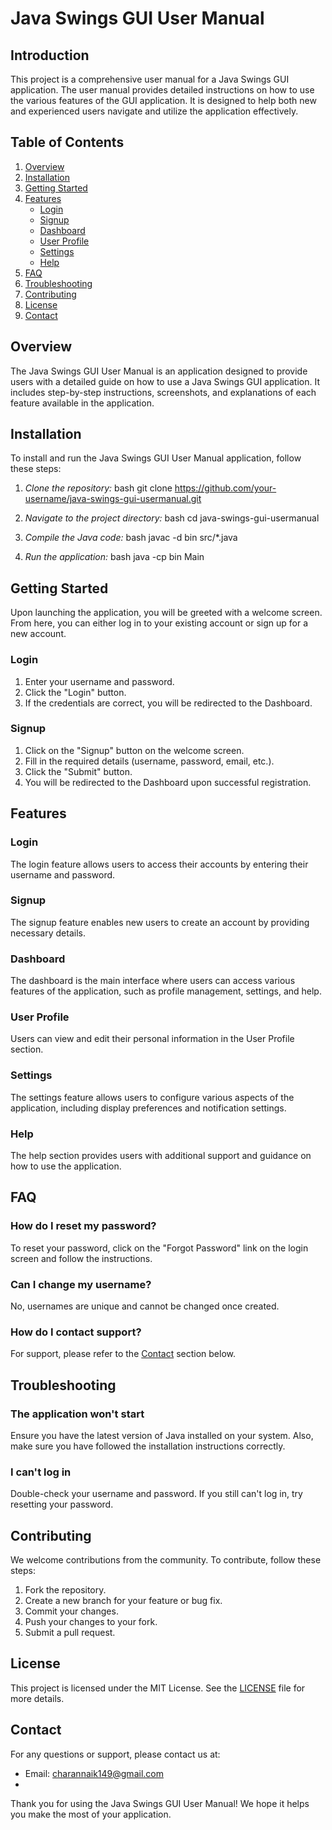 # Java Swings GUI User Manual

## Introduction
This project is a comprehensive user manual for a Java Swings GUI application. The user manual provides detailed instructions on how to use the various features of the GUI application. It is designed to help both new and experienced users navigate and utilize the application effectively.

## Table of Contents
1. [Overview](#overview)
2. [Installation](#installation)
3. [Getting Started](#getting-started)
4. [Features](#features)
    - [Login](#login)
    - [Signup](#signup)
    - [Dashboard](#dashboard)
    - [User Profile](#user-profile)
    - [Settings](#settings)
    - [Help](#help)
5. [FAQ](#faq)
6. [Troubleshooting](#troubleshooting)
7. [Contributing](#contributing)
8. [License](#license)
9. [Contact](#contact)

## Overview
The Java Swings GUI User Manual is an application designed to provide users with a detailed guide on how to use a Java Swings GUI application. It includes step-by-step instructions, screenshots, and explanations of each feature available in the application.

## Installation
To install and run the Java Swings GUI User Manual application, follow these steps:

1. *Clone the repository:*
    bash
    git clone https://github.com/your-username/java-swings-gui-usermanual.git
    
2. *Navigate to the project directory:*
    bash
    cd java-swings-gui-usermanual
    
3. *Compile the Java code:*
    bash
    javac -d bin src/*.java
    
4. *Run the application:*
    bash
    java -cp bin Main
    

## Getting Started
Upon launching the application, you will be greeted with a welcome screen. From here, you can either log in to your existing account or sign up for a new account.

### Login
1. Enter your username and password.
2. Click the "Login" button.
3. If the credentials are correct, you will be redirected to the Dashboard.

### Signup
1. Click on the "Signup" button on the welcome screen.
2. Fill in the required details (username, password, email, etc.).
3. Click the "Submit" button.
4. You will be redirected to the Dashboard upon successful registration.

## Features

### Login
The login feature allows users to access their accounts by entering their username and password.

### Signup
The signup feature enables new users to create an account by providing necessary details.

### Dashboard
The dashboard is the main interface where users can access various features of the application, such as profile management, settings, and help.

### User Profile
Users can view and edit their personal information in the User Profile section.

### Settings
The settings feature allows users to configure various aspects of the application, including display preferences and notification settings.

### Help
The help section provides users with additional support and guidance on how to use the application.

## FAQ
### How do I reset my password?
To reset your password, click on the "Forgot Password" link on the login screen and follow the instructions.

### Can I change my username?
No, usernames are unique and cannot be changed once created.

### How do I contact support?
For support, please refer to the [Contact](#contact) section below.

## Troubleshooting
### The application won't start
Ensure you have the latest version of Java installed on your system. Also, make sure you have followed the installation instructions correctly.

### I can't log in
Double-check your username and password. If you still can't log in, try resetting your password.

## Contributing
We welcome contributions from the community. To contribute, follow these steps:

1. Fork the repository.
2. Create a new branch for your feature or bug fix.
3. Commit your changes.
4. Push your changes to your fork.
5. Submit a pull request.

## License
This project is licensed under the MIT License. See the [LICENSE](LICENSE) file for more details.

## Contact
For any questions or support, please contact us at:
- Email: charannaik149@gmail.com
-

Thank you for using the Java Swings GUI User Manual! We hope it helps you make the most of your application.

